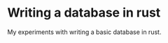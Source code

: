 <meta name="daria:title" content="Writing a database in rust">
<meta name="daria:title_slug" content="writing_a_database_in_rust">
<meta name="daria:order" content="7">
<meta name="daria:created_on" content="2024-03-19">
<meta name="daria:tags" content="rust">
<meta name="daria:image_id" content="mountains">

# Writing a database in rust

My experiments with writing a basic database in rust.